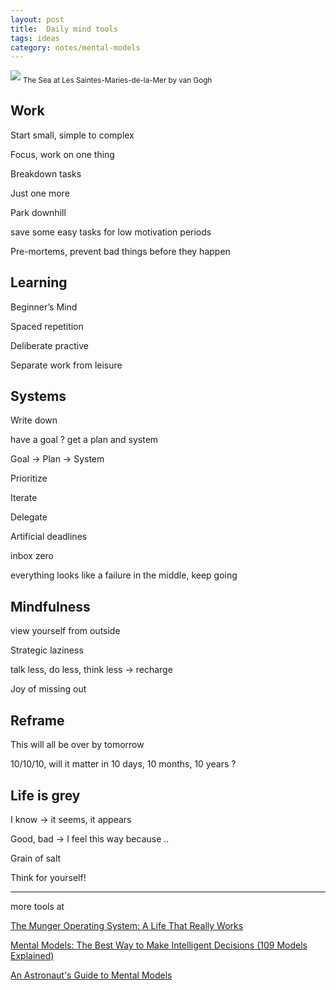 ```yaml
---
layout: post
title:  Daily mind tools 
tags: ideas
category: notes/mental-models 
---
```


![](https://www.vangoghmuseum.nl/download/6e320ca7-a502-4e56-abde-4222c3332ef4.jpg)
<sub>The Sea at Les Saintes-Maries-de-la-Mer by van Gogh</sub>


## Work

Start small, simple to complex 

Focus, work on one thing 

Breakdown tasks 

Just one more 

Park downhill 

save some easy tasks for low motivation periods 

Pre-mortems, prevent bad things before they happen 

## Learning 

Beginner’s Mind

Spaced repetition 

Deliberate practive 

Separate work from leisure 

## Systems

Write down 

have a goal ? get a plan and system 

Goal -> Plan -> System 

Prioritize 

Iterate

Delegate 

Artificial deadlines

inbox zero 

everything looks like a failure in the middle, keep going 

## Mindfulness

view yourself from outside 

Strategic laziness

talk less, do less, think less -> recharge 

Joy of missing out 

## Reframe

This will all be over by tomorrow 

10/10/10, will it matter in 10 days, 10 months, 10 years ?


## Life is grey 

I know -> it seems, it appears 

Good, bad -> I feel this way because .. 

Grain of salt 

Think for yourself! 

---

more tools at 

[The Munger Operating System: A Life That Really Works](https://fs.blog/2016/04/munger-operating-system/)

[Mental Models: The Best Way to Make Intelligent Decisions (109 Models Explained)](https://fs.blog/mental-models/)

[An Astronaut's Guide to Mental Models](https://fs.blog/2020/02/mental-models-in-space/)
